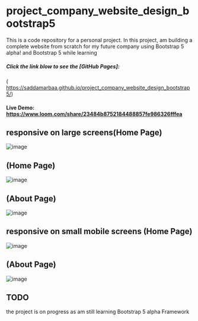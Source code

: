 # project_company_website_design_bootstrap5

This is a code repository for a personal project. 
In this project, am building a complete website from scratch 
for my future company using Bootstrap 5 alpha! and Bootstrap 5 while learning 

 ##### Click the link blow to see the [GitHub Pages]:
( https://saddamarbaa.github.io/project_company_website_design_bootstrap5/)

#### Live Demo: https://www.loom.com/share/23484b8752184488857fe986326fffea
 

## responsive on large screens(Home Page)

![image](https://user-images.githubusercontent.com/51326421/104223576-69a18800-5476-11eb-8b01-1a85be03500b.png)


## (Home Page)
![image](https://user-images.githubusercontent.com/51326421/104223473-424abb00-5476-11eb-895e-1aa4dbfdca21.png)


## (About Page)
![image](https://user-images.githubusercontent.com/51326421/104224378-7bcff600-5477-11eb-8dd1-22b040408376.png)



## responsive on small mobile screens (Home Page)

![image](https://user-images.githubusercontent.com/51326421/104224589-ca7d9000-5477-11eb-8042-2a39cd023f93.png)


## (About Page)

![image](https://user-images.githubusercontent.com/51326421/104224984-55f72100-5478-11eb-96d9-da9e8252b6cc.png)


## TODO
the project is on progress as am still learning Bootstrap 5 alpha Framework
